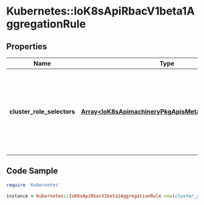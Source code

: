 # Kubernetes::IoK8sApiRbacV1beta1AggregationRule

## Properties

Name | Type | Description | Notes
------------ | ------------- | ------------- | -------------
**cluster_role_selectors** | [**Array&lt;IoK8sApimachineryPkgApisMetaV1LabelSelector&gt;**](IoK8sApimachineryPkgApisMetaV1LabelSelector.md) | ClusterRoleSelectors holds a list of selectors which will be used to find ClusterRoles and create the rules. If any of the selectors match, then the ClusterRole&#39;s permissions will be added | [optional] 

## Code Sample

```ruby
require 'Kubernetes'

instance = Kubernetes::IoK8sApiRbacV1beta1AggregationRule.new(cluster_role_selectors: null)
```


